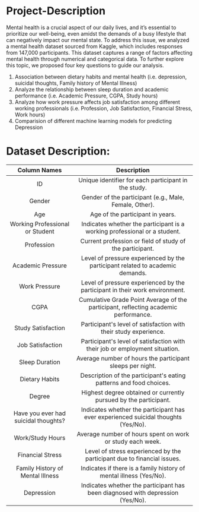 # Project-Description

Mental health is a crucial aspect of our daily lives, and it’s essential to prioritize our well-being, even amidst the demands of a busy lifestyle that can negatively impact our mental state. To address this issue, we analyzed a mental health dataset sourced from Kaggle, which includes responses from 147,000 participants. This dataset captures a range of factors affecting mental health through numerical and categorical data. To further explore this topic, we proposed four key questions to guide our analysis.

1. Association between dietary habits and mental health (i.e. depression, suicidal thoughts, Family history of Mental Illness)
2. Analyze the relationship between sleep duration and academic performance (i.e. Academic Pressure, CGPA, Study hours) 
3. Analyze how work pressure affects job satisfaction among different working professionals (i.e. Profession, Job Satisfaction, Financial Stress, Work hours)
4. Comparision of different machine learning models for predicting Depression

# Dataset Description:

| Column Names  | Description |
| :---: | :---: |
| ID                                               | Unique identifier for each participant in the study.              |
| Gender                                           | Gender of the participant (e.g., Male, Female, Other).           |
| Age                                             | Age of the participant in years.                                 |
| Working Professional or Student                  | Indicates whether the participant is a working professional or a student. |
| Profession                                       | Current profession or field of study of the participant.         |
| Academic Pressure                                | Level of pressure experienced by the participant related to academic demands. |
| Work Pressure                                    | Level of pressure experienced by the participant in their work environment. |
| CGPA                                            | Cumulative Grade Point Average of the participant, reflecting academic performance. |
| Study Satisfaction                               | Participant's level of satisfaction with their study experience.  |
| Job Satisfaction                                 | Participant's level of satisfaction with their job or employment situation. |
| Sleep Duration                                   | Average number of hours the participant sleeps per night.        |
| Dietary Habits                                  | Description of the participant's eating patterns and food choices. |
| Degree                                          | Highest degree obtained or currently pursued by the participant.  |
| Have you ever had suicidal thoughts?            | Indicates whether the participant has ever experienced suicidal thoughts (Yes/No). |
| Work/Study Hours                                | Average number of hours spent on work or study each week.       |
| Financial Stress                                | Level of stress experienced by the participant due to financial issues. |
| Family History of Mental Illness                | Indicates if there is a family history of mental illness (Yes/No). |
| Depression                                       | Indicates whether the participant has been diagnosed with depression (Yes/No). |

   
